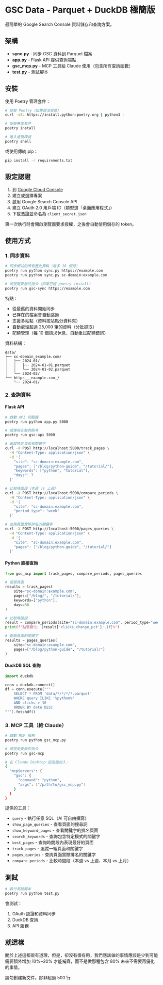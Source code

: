 # GSC Data - Parquet + DuckDB 極簡版

最簡單的 Google Search Console 資料儲存和查詢方案。

## 架構

- **sync.py** - 同步 GSC 資料到 Parquet 檔案
- **app.py** - Flask API 提供查詢端點
- **gsc_mcp.py** - MCP 工具給 Claude 使用（包含所有查詢函數）
- **test.py** - 測試腳本

## 安裝

使用 Poetry 管理套件：

```bash
# 安裝 Poetry（如果還沒安裝）
curl -sSL https://install.python-poetry.org | python3 -

# 安裝專案套件
poetry install

# 進入虛擬環境
poetry shell
```

或使用傳統 pip：

```bash
pip install -r requirements.txt
```

## 設定認證

1. 到 [Google Cloud Console](https://console.cloud.google.com/)
2. 建立或選擇專案
3. 啟用 Google Search Console API
4. 建立 OAuth 2.0 用戶端 ID（類型選「桌面應用程式」）
5. 下載憑證並命名為 `client_secret.json`

第一次執行時會開啟瀏覽器要求授權，之後會自動使用儲存的 token。

## 使用方式

### 1. 同步資料

```bash
# 同步網站的所有歷史資料（最多 16 個月）
poetry run python sync.py https://example.com
poetry run python sync.py sc-domain:example.com

# 或使用安裝的指令（如果已經 poetry install）
poetry run gsc-sync https://example.com
```

特點：

- 從最舊的資料開始同步
- 已存在的檔案會自動跳過
- 支援多站點（資料按站點分資料夾）
- 自動處理超過 25,000 筆的資料（分批抓取）
- 配額管理（每 10 個請求休息，自動重試配額錯誤）

資料結構：

```
data/
├── sc-domain_example.com/
│   ├── 2024-01/
│   │   ├── 2024-01-01.parquet
│   │   └── 2024-01-02.parquet
│   └── 2024-02/
└── https___example.com_/
    └── 2024-01/
```

### 2. 查詢資料

#### Flask API

```bash
# 啟動 API 伺服器
poetry run python app.py 5000

# 或使用安裝的指令
poetry run gsc-api 5000

# 追蹤特定頁面和關鍵字
curl -X POST http://localhost:5000/track_pages \
  -H "Content-Type: application/json" \
  -d '{
    "site": "sc-domain:example.com",
    "pages": ["/blog/python-guide", "/tutorial/"],
    "keywords": ["python", "tutorial"],
    "days": 7
  }'

# 比較時間段（本週 vs 上週）
curl -X POST http://localhost:5000/compare_periods \
  -H "Content-Type: application/json" \
  -d '{
    "site": "sc-domain:example.com",
    "period_type": "week"
  }'

# 查詢頁面實際排名的關鍵字
curl -X POST http://localhost:5000/pages_queries \
  -H "Content-Type: application/json" \
  -d '{
    "site": "sc-domain:example.com",
    "pages": ["/blog/python-guide", "/tutorial/"]
  }'
```

#### Python 直接查詢

```python
from gsc_mcp import track_pages, compare_periods, pages_queries

# 追蹤頁面
results = track_pages(
    site="sc-domain:example.com",
    pages=["/blog/", "/tutorial/"],
    keywords=["python"],
    days=30
)

# 比較時間段
result = compare_periods(site="sc-domain:example.com", period_type="week")
print(f"點擊變化: {result['clicks_change_pct']:.1f}%")

# 查詢頁面的關鍵字
results = pages_queries(
    site="sc-domain:example.com",
    pages=["/blog/python-guide", "/tutorial/"]
)
```

#### DuckDB SQL 查詢

```python
import duckdb

conn = duckdb.connect()
df = conn.execute("""
    SELECT * FROM 'data/*/*/*/*.parquet'
    WHERE query ILIKE '%python%'
    AND clicks > 10
    ORDER BY date DESC
""").fetchdf()
```

### 3. MCP 工具（給 Claude）

```bash
# 啟動 MCP 服務
poetry run python gsc_mcp.py

# 或使用安裝的指令
poetry run gsc-mcp

# 在 Claude Desktop 設定檔加入：
{
  "mcpServers": {
    "gsc": {
      "command": "python",
      "args": ["/path/to/gsc_mcp.py"]
    }
  }
}
```

提供的工具：

- `query` - 執行任意 SQL（AI 可自由撰寫）
- `show_page_queries` - 查看頁面的搜尋詞
- `show_keyword_pages` - 查看關鍵字的排名頁面
- `search_keywords` - 查詢包含特定模式的關鍵字
- `best_pages` - 查詢時間段內表現最好的頁面
- `track_pages` - 追蹤一組頁面和關鍵字
- `pages_queries` - 查詢頁面實際排名的關鍵字
- `compare_periods` - 比較時間段（本週 vs 上週、本月 vs 上月）

## 測試

```bash
# 執行測試腳本
poetry run python test.py
```

會測試：

1. OAuth 認證和資料同步
2. DuckDB 查詢
3. API 服務

## 就這樣

關於上述這都很有道理，但是，卻沒有很有用，我們應該做的事情應該是少到可能需要額外增加 10%~20% 才能補齊，而不是做那種包含 80% 未來不需要再優化的事情。

請勿創建新文件，除非超過 500 行
